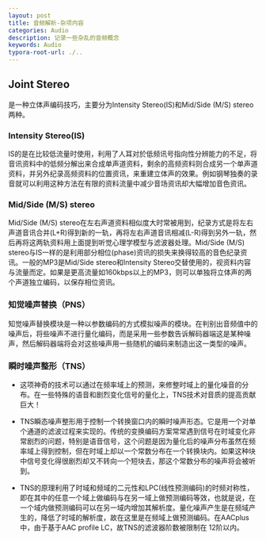 ```yaml
---
layout: post
title: 音频解析-杂项内容
categories: Audio
description: 记录一些杂乱的音频概念
keywords: Audio
typora-root-url: ./..
---
```


## Joint Stereo

是一种立体声编码技巧，主要分为Intensity Stereo(IS)和Mid/Side (M/S) stereo两种。

### Intensity Stereo(IS)

IS的是在比较低流量时使用，利用了人耳对於低频讯号指向性分辨能力的不足，将音讯资料中的低频分解出来合成单声道资料，剩余的高频资料则合成另一个单声道资料，并另外纪录高频资料的位置资讯，来重建立体声的效果。例如钢琴独奏的录音就可以利用这种方法在有限的资料流量中减少音场资讯却大幅增加音色资讯。

### Mid/Side (M/S) stereo

Mid/Side (M/S) stereo在左右声道资料相似度大时常被用到，纪录方式是将左右声道音讯合并(L+R)得到新的一轨，再将左右声道音讯相减(L-R)得到另外一轨，然后再将这两轨资料用上面提到听觉心理学模型与滤波器处理。Mid/Side (M/S) stereo与IS一样的是利用部分相位(phase)资讯的损失来换得较高的音色纪录资讯。一般的MP3是Mid/Side stereo和Intensity Stereo交替使用的，视资料内容与流量而定。如果是更高流量如160kbps以上的MP3，则可以单独将立体声的两个声道独立编码，以保存相位资讯。

### 知觉噪声替换（PNS）
  
  知觉噪声替换模块是一种以参数编码的方式模拟噪声的模块。在判别出音频值中的噪声后，将些噪声不进行量化编码，而是采用一些参数告诉解码器端这是某种噪声，然后解码器端将会对这些噪声用一些随机的编码来制造出这一类型的噪声。

### 瞬时噪声整形（TNS）

- 这项神奇的技术可以通过在频率域上的预测，来修整时域上的量化噪音的分布。在一些特殊的语音和剧烈变化信号的量化上，TNS技术对音质的提高贡献巨大！
  
- TNS瞬态噪声整形用于控制一个转换窗口内的瞬时噪声形态。它是用一个对单个通道的滤波过程来实现的。传统的变换编码方案常常遇到信号在时域变化非常剧烈的问题，特别是语音信号，这个问题是因为量化后的噪声分布虽然在频率域上得到控制，但在时域上却以一个常数分布在一个转换块内。如果这种块中信号变化得很剧烈却又不转向一个短块去，那这个常数分布的噪声将会被听到。
  
- TNS的原理利用了时域和频域的二元性和LPC(线性预测编码)的时频对称性，即在其中的任意一个域上做编码与在另一域上做预测编码等效，也就是说，在一个域内做预测编码可以在另一域内增加其解析度。量化噪声产生是在频域产生的，降低了时域的解析度，故在这里是在频域上做预测编码。在AACplus中，由于基于AAC profile LC，故TNS的滤波器阶数被限制在 12阶以内。
